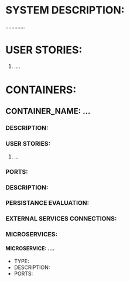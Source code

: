 # SYSTEM DESCRIPTION:

.............

# USER STORIES:

1) ....



# CONTAINERS:

## CONTAINER_NAME: ...

### DESCRIPTION: 


### USER STORIES:
1) ...


### PORTS: 


### DESCRIPTION:


### PERSISTANCE EVALUATION:


### EXTERNAL SERVICES CONNECTIONS:


### MICROSERVICES:

#### MICROSERVICE: ....
- TYPE: 
- DESCRIPTION: 
- PORTS: 


